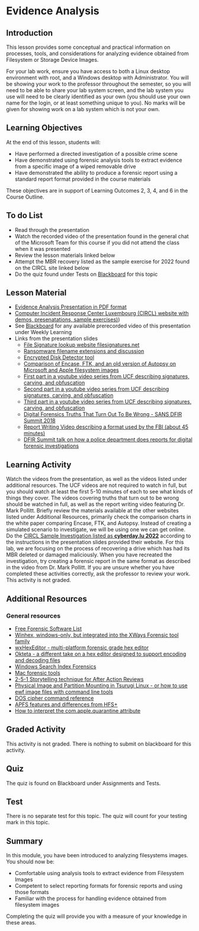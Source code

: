 # Evidence Analysis

## Introduction
This lesson provides some conceptual and practical information on processes, tools, and considerations for analyzing evidence obtained from Filesystem or Storage Device Images.

For your lab work, ensure you have access to both a Linux desktop environment with root, and a Windows desktop with Administrator. You will be showing your work to the professor throughout the semester, so you will need to be able to share your lab system screen, and the lab system you use will need to be clearly identified as your own (you should use your own name for the login, or at least something unique to you). No marks will be given for showing work on a lab system which is not your own.


## Learning Objectives
At the end of this lesson, students will:
   * Have performed a directed investigation of a possible crime scene
   * Have demonstrated using forensic analysis tools to extract evidence from a specific image of a wiped removable drive
   * Have demonstrated the ability to produce a forensic report using a standard report format provided in the course materials

These objectives are in support of Learning Outcomes 2, 3, 4, and 6 in the Course Outline.

## To do List
   * Read through the presentation
   * Watch the recorded video of the presentation found in the general chat of the Microsoft Team for this course if you did not attend the class when it was presented
   * Review the lesson materials linked below
   * Attempt the MBR recovery listed as the sample exercise for 2022 found on the CIRCL site linked below
   * Do the quiz found under Tests on [Blackboard](https://gc.blackboard.com) for this topic

## Lesson Material
   * [Evidence Analysis Presentation in PDF format](Presentations/NETS1032-21W-05-EvidenceAnalysis.pdf)
   * [Computer Incident Response Center Luxembourg (CIRCL) website with demos, presenatations, sample exercises)](https://www.circl.lu/services/forensic-training-materials/))
   * See [Blackboard](https://gc.blackboard.com) for any available prerecorded video of this presentation under Weekly Learning
   * Links from the presentation slides
      * [File Signature lookup website filesignatures.net](https://filesignatures.net/index.php?search=zip&mode=EXT)
      * [Ransomware filename extensions and discussion](https://www.netfort.com/blog/methods-for-detecting-ransomware-activity/)
      * [Encrypted Disk Detector tool](https://www.magnetforensics.com/free-tool-encrypted-disk-detector/)
      * [Comparison of Encase, FTK, and an old version of Autopsy on Microsoft and Apple filesystem images](http://www.marshall.edu/forensics/files/CERVELLONEADAM_FinalResearchPaper-8-7-2015_-1.pdf)
      * [First part in a youtube video series from UCF describing signatures, carving, and obfuscation](https://www.youtube.com/watch?v=3I1qDfF3T04)
      * [Second part in a youtube video series from UCF describing signatures, carving, and obfuscation](https://www.youtube.com/watch?v=lzU2aY02syg)
      * [Third part in a youtube video series from UCF describing signatures, carving, and obfuscation](https://www.youtube.com/watch?v=ZjtorLc5oZk)
      * [Digital Forensics Truths That Turn Out To Be Wrong - SANS DFIR Summit 2018](https://www.youtube.com/watch?v=gTNo7bv1GZ0)
      * [Report Writing Video describing a format used by the FBI (about 45 minutes)](https://www.youtube.com/watch?v=a4dwypa12c4)
      * [DFIR Summit talk on how a police department does reports for digital forensic investigations](https://www.youtube.com/watch?v=sUwfqk293xU&ab_channel=SANSDigitalForensicsandIncidentResponse)

## Learning Activity
Watch the videos from the presentation, as well as the videos listed under additional resources. The UCF videos are not required to watch in full, but you should watch at least the first 5-10 minutes of each to see what kinds of things they cover. The videos covering truths that turn out to be wrong should be watched in full, as well as the report writing video featuring Dr. Mark Pollitt. Briefly review the materials available at the other websites listed under Additional Resources, primarily check the comparison charts in the white paper comparing Encase, FTK, and Autopsy.
Instead of creating a simulated scenario to investigate, we will be using one we can get online. Do the [CIRCL Sample Investigation listed as **cyberday.lu 2022**](https://www.circl.lu/services/forensic-training-materials/) according to the instructions in the presentation slides provided their website. For this lab, we are focusing on the process of recovering a drive which has had its MBR deleted or damaged maliciously.
When you have recreated the investigation, try creating a forensic report in the same format as described in the video from Dr. Mark Pollitt. If you are unsure whether you have completed these activities correctly, ask the professor to review your work. This activity is not graded.

## Additional Resources    

### General resources
   * [Free Forensic Software List](https://www.secureforensics.com/resources/free-software)
   * [Winhex, windows-only, but integrated into the XWays Forensic tool family](http://winhex.com)
   * [wxHexEditor - multi-platform forensic grade hex editor](https://github.com/EUA/wxHexEditor)
   * [Okteta - a different take on a hex editor designed to support encoding and decoding files](https://utils.kde.org/projects/okteta/)
   * [Windows Search Index Forensics](https://www.edbsearch.com/forensics.html)
   * [Mac forensic tools](https://www.digitalforensics.com/blog/forensic-tools-for-your-mac/)
   * [2-5-1 Storytelling technique for After Action Reviews](https://swanthinks.wordpress.com/2009/11/23/2-5-1-storytelling/)
   * [Physical Image and Partition Mounting in Tsurugi Linux - or how to use ewf image files with command line tools](https://www.youtube.com/watch?v=9uqS7-8At3g)
   * [DOS cipher command reference](https://docs.microsoft.com/en-us/previous-versions/windows/it-pro/windows-xp/bb490878(v=technet.10))
   * [APFS features and differences from HFS+](https://www.howtogeek.com/327328/apfs-explained-what-you-need-to-know-apples-new-file-system/)
   * [How to interpret the com.apple.quarantine attribute](https://stackoverflow.com/questions/46198557/understanding-output-of-xattr-p-com-apple-quarantine)

## Graded Activity
This activity is not graded. There is nothing to submit on blackboard for this activity.

## Quiz

The quiz is found on Blackboard under Assignments and Tests.

## Test

There is no separate test for this topic. The quiz will count for your testing mark in this topic.

## Summary
In this module, you have been introduced to analyzing filesystems images.
You should now be:
* Comfortable using analysis tools to extract evidence from Filesystem Images
* Competent to select reporting formats for forensic reports and using those formats
* Familiar with the process for handling evidence obtained from filesystem images

Completing the quiz will provide you with a measure of your knowledge in these areas.
